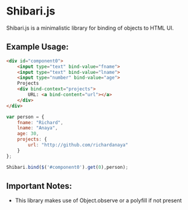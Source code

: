 Shibari.js
===

Shibari.js is a minimalistic library for binding of objects to HTML UI.

Example Usage:
----
```HTML
<div id="component0">
    <input type="text" bind-value="fname">
    <input type="text" bind-value="lname">
    <input type="number" bind-value="age">
    Projects
    <div bind-context="projects">
        URL: <a bind-content="url"></a>
    </div>
</div>
```

```Javascript
var person = {
    fname: "Richard",
    lname: "Anaya",
    age: 30,
    projects: {
        url: "http://github.com/richardanaya"
    }
};

Shibari.bind($('#component0').get(0),person);
```

Important Notes:
---
* This library makes use of Object.observe or a polyfill if not present